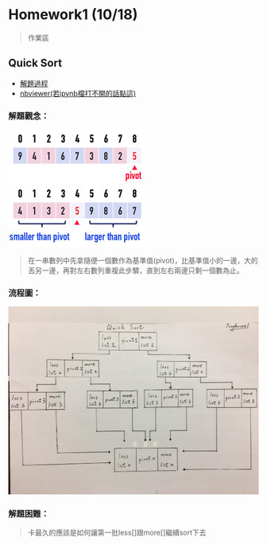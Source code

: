 # Homework1 (10/18)
> 作業區

## Quick Sort 
* [解題過程](https://github.com/tonyforreal/Tony-learning-note/blob/master/Homework1/Quicksort.ipynb)
* [nbviewer(若ipynb檔打不開的話點這)](https://nbviewer.jupyter.org/github/tonyforreal/Tony-learning-note/blob/master/Homework1/Quicksort.ipynb)
### 解題觀念：
![](/Homework1/image/quick.png)
> 在一串數列中先拿隨便一個數作為基準值(pivot)，比基準值小的一邊，大的丟另一邊，再對左右數列重複此步驟，直到左右兩邊只剩一個數為止。
### 流程圖：
![](/Homework1/image/quicksort%20flowchart.jpg)
### 解題困難：
> 卡最久的應該是如何讓第一批less[]跟more[]繼續sort下去
